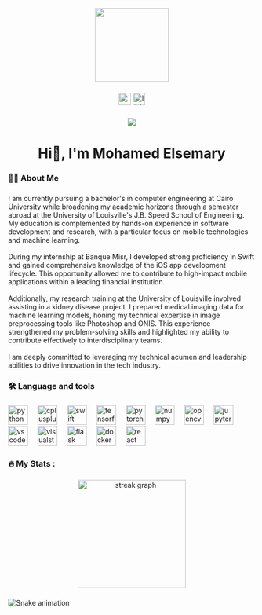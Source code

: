 <div align="center">
  <img height="150" src="https://media0.giphy.com/media/v1.Y2lkPTc5MGI3NjExNDgzZWZsOWRxMGZoZm9qbmZmeGp2Z3g1ZWdtMjY0dG11YTdoa2FibCZlcD12MV9pbnRlcm5hbF9naWZfYnlfaWQmY3Q9Zw/H03PuVdwREB21ANkLX/giphy.gif"  />
</div>

###

<div align="center">
  <img src="https://img.shields.io/static/v1?message=Gmail&logo=gmail&label=&color=D14836&logoColor=white&labelColor=&style=for-the-badge" height="25" alt="gmail logo"  />
  <img src="https://img.shields.io/static/v1?message=LinkedIn&logo=linkedin&label=&color=0077B5&logoColor=white&labelColor=&style=for-the-badge" height="25" alt="linkedin logo"  />
</div>

###

<div align="center">
  <img src="https://visitor-badge.laobi.icu/badge?page_id=Mohamed-Elsemary.Mohamed-Elsemary&"  />
</div>

###

<h1 align="center">Hi👋, I'm Mohamed Elsemary</h1>

###

<h3 align="left">👩‍💻  About Me</h3>

###

<p align="left">I am currently pursuing a bachelor's in computer engineering at Cairo University while broadening my academic horizons through a semester abroad at the University of Louisville's J.B. Speed School of Engineering. My education is complemented by hands-on experience in software development and research, with a particular focus on mobile technologies and machine learning.<br><br>During my internship at Banque Misr, I developed strong proficiency in Swift and gained comprehensive knowledge of the iOS app development lifecycle. This opportunity allowed me to contribute to high-impact mobile applications within a leading financial institution.<br><br>Additionally, my research training at the University of Louisville involved assisting in a kidney disease project. I prepared medical imaging data for machine learning models, honing my technical expertise in image preprocessing tools like Photoshop and ONIS. This experience strengthened my problem-solving skills and highlighted my ability to contribute effectively to interdisciplinary teams.<br><br>I am deeply committed to leveraging my technical acumen and leadership abilities to drive innovation in the tech industry.</p>

###

<h3 align="left">🛠 Language and tools</h3>

###

<div align="left">
  <img src="https://cdn.jsdelivr.net/gh/devicons/devicon/icons/python/python-original.svg" height="40" alt="python logo"  />
  <img width="12" />
  <img src="https://cdn.jsdelivr.net/gh/devicons/devicon/icons/cplusplus/cplusplus-original.svg" height="40" alt="cplusplus logo"  />
  <img width="12" />
  <img src="https://cdn.jsdelivr.net/gh/devicons/devicon/icons/swift/swift-original.svg" height="40" alt="swift logo"  />
  <img width="12" />
  <img src="https://cdn.jsdelivr.net/gh/devicons/devicon/icons/tensorflow/tensorflow-original.svg" height="40" alt="tensorflow logo"  />
  <img width="12" />
  <img src="https://cdn.jsdelivr.net/gh/devicons/devicon/icons/pytorch/pytorch-original.svg" height="40" alt="pytorch logo"  />
  <img width="12" />
  <img src="https://cdn.jsdelivr.net/gh/devicons/devicon/icons/numpy/numpy-original.svg" height="40" alt="numpy logo"  />
  <img width="12" />
  <img src="https://cdn.jsdelivr.net/gh/devicons/devicon/icons/opencv/opencv-original.svg" height="40" alt="opencv logo"  />
  <img width="12" />
  <img src="https://cdn.jsdelivr.net/gh/devicons/devicon/icons/jupyter/jupyter-original.svg" height="40" alt="jupyter logo"  />
  <img width="12" />
  <img src="https://cdn.jsdelivr.net/gh/devicons/devicon/icons/vscode/vscode-original.svg" height="40" alt="vscode logo"  />
  <img width="12" />
  <img src="https://cdn.jsdelivr.net/gh/devicons/devicon/icons/visualstudio/visualstudio-plain.svg" height="40" alt="visualstudio logo"  />
  <img width="12" />
  <img src="https://cdn.jsdelivr.net/gh/devicons/devicon/icons/flask/flask-original.svg" height="40" alt="flask logo"  />
  <img width="12" />
  <img src="https://cdn.jsdelivr.net/gh/devicons/devicon/icons/docker/docker-original.svg" height="40" alt="docker logo"  />
  <img width="12" />
  <img src="https://cdn.jsdelivr.net/gh/devicons/devicon/icons/react/react-original.svg" height="40" alt="react logo"  />
</div>

###

<h3 align="left">🔥   My Stats :</h3>

###

<div align="center">
  <img src="https://streak-stats.demolab.com?user=Mohamed-Elsemary&locale=en&mode=daily&theme=dark&hide_border=false&border_radius=5&order=3" height="220" alt="streak graph"  />
</div>

###

<img src="https://raw.githubusercontent.com/Mohamed-Elsemary/Mohamed-Elsemary/output/snake.svg" alt="Snake animation" />

###
